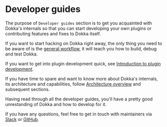 # Developer guides

The purpose of `Developer guides` section is to get you acquainted with Dokka's internals so that you can start developing
your own plugins or contributing features and fixes to Dokka itself.

If you want to start hacking on Dokka right away, the only thing you need to be aware of is the
[general workflow](workflow.md), it will teach you how to build, debug and test Dokka.

If you want to get into plugin development quick, see
[Introduction to plugin development](plugin-development/introduction.md).

If you have time to spare and want to know more about Dokka's internals, its architecture and capabilities, follow
[Architecture overview](architecture/architecture_overview.md) and subsequent sections.

Having read through all the developer guides, you'll have a pretty good unrestanding of Dokka and how to develop
for it. 

If you have any questions, feel free to get in touch with maintainers via [Slack](../community/slack.md) or 
[GitHub](https://github.com/kotlin/dokka).
